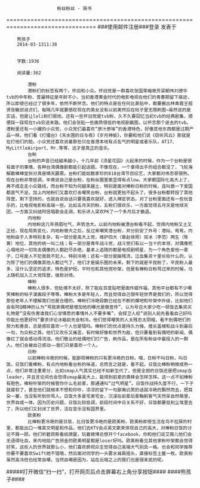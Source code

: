                        粉丝粉丝 - 简书
================================================================================
###使用邮件注册###登录        发表于


        
        熊孩子
        2014-03-1311:38


        字数:1936

        阅读量:362

        	港粉
        	港粉们的标签有两个，怀旧和小众。怀旧党是一群喜欢张国荣梅艳芳梁朝伟刘德华tvb的中年粉，普遍特征是年龄不小，当初香港黄金时代的电影电视在他们的青春期留下痕迹，所以即使已经过了很多年，依然不断怀念。他们的特点是在任何比美贴中，都要搬出林青霞王祖贤张敏邱淑贞们，每隔几年就要感叹现在的美女没有以前美然后在帖子里无限刷图→虽然说的是实话，但是让loli粉们很烦。还有一些怀旧党是tvb粉，久不久要回忆当初tvb的经典剧集，顺便踩一踩现在tvb穷途末路。他们会张贴一些画质很低的电视剧截图，以怀念那个逝去的tvb。港粉里还有一小撮的小众党，小众党们最喜欢“原汁原味”的香港特色，好像其他东西都是过期产品一样。他们看《打擂台》《天水围的日与夜》《岁月神偷》，你要和他们说《窃听风云》那就是在打他们的脸。小众党还喜欢说着那些只在香港本地有点名气的明星或者乐队，AT17、MyLittleAirport、Mr.等等，这才是真正的音乐。
        	台粉
        	台粉的声音已经越来越小，十几年前《流星花园》火起来的时候，作为一个台粉是很有面子的事情，各种台湾偶像剧都能引起话题。不像现在，一个拿得出手的组合都没了，飞轮海解散棒棒堂拆分真是晴天霹雳。台粉们能如数家珍的818台湾节目综艺，大家都对伟忠哥很熟。现在台粉非常低调，毕竟说自己是台粉，在粉丝圈里面显得有点low。大家都国际化高大上了，再不成走走小众路线，而台粉不知为何越来越土，特别是面对棒粉日粉的时候，连叫嚣一下爱国都底气不足。加上内地粉们又喜欢打击嘲笑台粉，台粉就更抬不起头了。很多台粉都转投了其他阵营，剩下坚持的，也就自说自话只要我喜欢就好，进入禅定状态。对了台粉里面还有一些玩音乐的，比电视电影粉高端一些。比如五月天的粉，五粉们很欢乐，一方面觉得五月天是地球天团，一方面又纠结阿信唱歌会走调，和乐评人梁欢PK了一个多月后才撤退。
        	内地粉
        	内地粉这几年扬眉吐气，声势浩大。以前内地粉被港台粉看不起，觉得内地粉又土又正经，现在局势变化，内地粉做大之后，反过来嘲笑港台粉，并分别安了外号：港灿、弯弯。内地粉由于人多特别复杂，有一部分是高大上党，维护四大（章赵徐周）双冰（李范）两生（陈黄）地位，其他的统一叫二线；有一部分是青年战斗党，战斗党们有以一当十的本领，对偶像死心塌地对一切攻击偶像的人都赶尽杀绝，基本上追随的都是电视剧明星，为一个角色爱他一辈子，口号是人不犯我我不犯人，特别冷艳；还有一部分是脑残流，泣血集资十里长街什么的，认为除了他们的偶像其他人都过气了，他们才是娱乐圈的未来。剩下的就是平民粉了，平民粉人最多，没什么坚定的追求，特色是护短。平时也和其他党吵架，但是有棒粉日粉骂过来的时候，马上随机加入三大党阵营，强势对喷。
        	棒粉
        	棒粉人很多，但处境不太好，除了能在百度贴吧里面作威作福，其他平台都有不少嘲笑棒粉的帖子漫画段子等等。棒粉大多是年轻人，而且觉得自己很年轻世界是我们的，所以觉得那些老年人不理解我们也是合理的。棒粉们冷艳段数已经在不断的爆吧和吵架中升级，比如他们会有阿Q精神的认为“骂我家偶吧是增加他的曝光是做宣传”，认为号召大家少吃一顿饭去集资买礼物是“没有伤害谁我们心甘情愿的事情外人不要多嘴”，会捍卫人权“说别人前先看看自己好吗你能比他更好吗”要求评论冰箱前先会制冷。他们觉得嘲笑的人太残忍太阴暗，看不到偶吧们的努力和善良，总是感叹喜欢一个人也是错吗。棒粉们的优点是持久力强，擅长盖楼和战斗到最后一句，为众粉之首。他们又欢乐又痛苦，有时候好像和世界为敌，但只要看到有偶吧的新闻、偶像红了就会感动得流泪。他们敬业的给偶吧们打广告，刷作品，是在所有粉丝中最投入的一群人。他们会被自己感动——我们只是喜欢一个人。
        	日粉
        	以前棒粉冷艳的时候，能鄙视棒粉的只有更冷艳的日粉。哦，日粉不叫日粉，叫日饭。日饭们看棒粉，有点内地粉看台粉的味道，总而言之就是，看不起。日饭比棒粉稍微成熟一点，他们非常注重辈分，比如smap人气其实已经不如新生代了，但是全部的日饭还是把smap当leader，并且言论间也会觉得smap最高大上，能得到前辈的青睐会怎样怎样。这一点不如棒粉有胆色，棒粉吵架的时候管你什么毛前辈，那通通叫“过气明星”。日饭作战持久度不行，一下子就疲软了，甚至他们就根本不想和你吵，凉凉的留下一句鄙夷讥笑的话就冷艳的飘然而去，把耳朵一塞，当没有听到你骂人。日饭大多是宅男宅女，沉浸在前辈后辈鞠躬客气天然呆自然萌里，世界自成一体。因为历史问题，日饭比较低调，前段时间中日关系不好，日饭都要低到尘埃里去了，所以他们又封闭了世界，活在音乐没有国界里。
        	欧美粉
        	比棒粉更冷艳的是日饭，比日饭更冷艳的是欧美粉。欧美粉即使生活在鸟不拉屎的村里，都能出口一堆英文明星和作品，他们去KTV会点英文歌来体现自己的高大，对棒粉日饭的讨论不屑一顾。他们听碧昂斯看纸牌屋，玩着微博总想开个facebook，你和他们说艾薇儿他们会无语得吐血，来内地拍广告捞金的欧美明星都是loser好吗。欧美粉看见其他家粉吵架都会觉得好笑，这些人的世界就那么小，他们喜欢俯视众生觉得自己高端大气别具一格。也会和同学推荐你要不要喜欢Swift她不错哦，然后面对同学的一头雾水耸肩摇头，直接标签土鳖一枚。欧美粉虽然高冷但也经常自嘲，当然自嘲是因为，站在云端之上的我们也是很亲民的呢。
#####打开微信“扫一扫”，打开网页后点击屏幕右上角分享按钮####
        ####熊孩子####
      